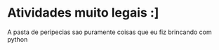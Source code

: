 # Atividades muito legais :]
 A pasta de peripecias sao puramente coisas que eu fiz brincando com python
